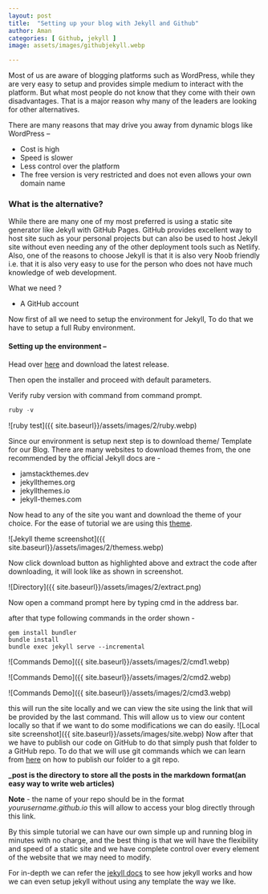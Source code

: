 ```yaml
---
layout: post
title:  "Setting up your blog with Jekyll and Github"
author: Aman
categories: [ Github, jekyll ]
image: assets/images/githubjekyll.webp

---
```


 Most of us are aware of blogging platforms such as WordPress, while they are very easy to setup and provides simple medium to interact with the platform. But what most people do not know that they come with their own disadvantages. That is a major reason why many of the leaders are looking for other alternatives. 

There are many reasons that may drive you away from dynamic blogs like WordPress – 

- Cost is high
- Speed is slower 
- Less control over the platform
- The free version is very restricted and does not even allows your own domain name


### What is the alternative?

While there are many one of my most preferred is using a static site generator like Jekyll with GitHub Pages. GitHub provides excellent way to host site such as your personal projects but can also be used to host Jekyll site without even needing any of the other deployment tools such as Netlify. Also, one of the reasons to choose Jekyll is that it is also very Noob friendly i.e. that it is also very easy to use for the person who does not have much knowledge of web development.

What we need ?

- A GitHub account 

  <!--Custom domain ( if we want give our blog a professional look, else it would look something like “yourusername.github.io” )-->


Now first of all we need to setup the environment for Jekyll, To do that we have to setup a full Ruby environment. 

#### Setting up the environment –

Head over [here](https://rubyinstaller.org/) and download the latest release.

Then open the installer and proceed with default parameters.

Verify ruby version with command from command prompt.

```powershell
ruby -v
```

![ruby test]({{ site.baseurl}}/assets/images/2/ruby.webp)

Since our environment is setup next step is to download theme/ Template for our Blog. There are many websites to download themes from, the one recommended by the official Jekyll docs are - 

-  jamstackthemes.dev
- jekyllthemes.org
- jekyllthemes.io
- jekyll-themes.com

Now head to any of the site you want and download the theme of your choice. For the ease of tutorial we are using this [theme](https://jamstackthemes.dev/theme/dark-poole/). 

![Jekyll theme screenshot]({{ site.baseurl}}/assets/images/2/themess.webp)

Now click download button as highlighted above and extract the code after downloading, it will look like as shown in screenshot.

![Directory]({{ site.baseurl}}/assets/images/2/extract.png)

Now open a command prompt here by typing cmd in the address bar.

after that type following commands in the order shown - 

```
gem install bundler
bundle install
bundle exec jekyll serve --incremental
```
![Commands Demo]({{ site.baseurl}}/assets/images/2/cmd1.webp)

![Commands Demo]({{ site.baseurl}}/assets/images/2/cmd2.webp)

![Commands Demo]({{ site.baseurl}}/assets/images/2/cmd3.webp)



this will run the site locally and we can view the site using the link that will be provided by the last command. This will allow us to view our content locally so that if we want to do some modifications we can do easily.
![Local site screenshot]({{ site.baseurl}}/assets/images/site.webp)
 Now after that we have to publish our code on GitHub to do that simply push that folder to a GitHub repo. To do that we will use git commands which we can learn from [here](https://www.datacamp.com/community/tutorials/git-push-pull) on how to publish our folder to a git repo.

**_post is the directory to store all the posts in the markdown format(an easy way to write web articles)**

**Note** - the name of your repo should be  in the format *yourusername.github.io* this will allow to access your blog directly through this link.

By this simple tutorial we can have our own simple up and running blog in minutes with no charge, and the best thing is that we will have the flexibility and speed of a static site and we have complete control over every element of the website that we may need to modify.

For in-depth we can refer the [jekyll docs](<https://jekyllrb.com/docs/>) to see how jekyll works and how we can even setup jekyll without using any template the way we like.